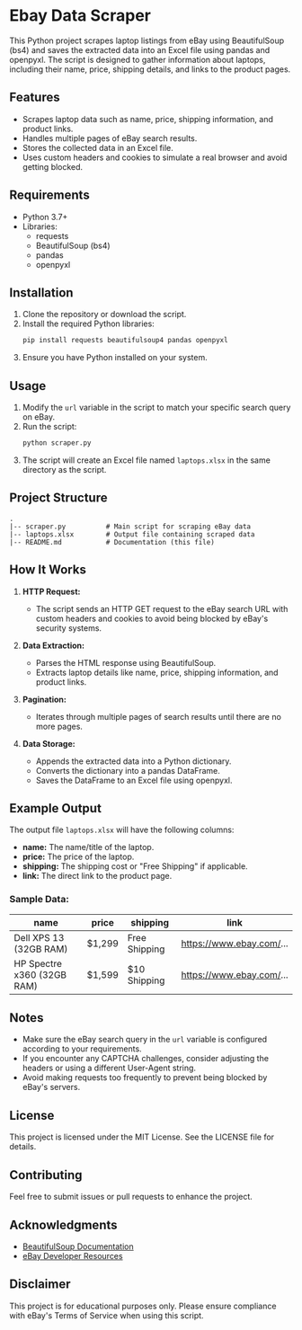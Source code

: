 # Ebay Data Scraper

This Python project scrapes laptop listings from eBay using BeautifulSoup (bs4) and saves the extracted data into an Excel file using pandas and openpyxl. The script is designed to gather information about laptops, including their name, price, shipping details, and links to the product pages.

## Features
- Scrapes laptop data such as name, price, shipping information, and product links.
- Handles multiple pages of eBay search results.
- Stores the collected data in an Excel file.
- Uses custom headers and cookies to simulate a real browser and avoid getting blocked.

## Requirements
- Python 3.7+
- Libraries:
  - requests
  - BeautifulSoup (bs4)
  - pandas
  - openpyxl

## Installation
1. Clone the repository or download the script.
2. Install the required Python libraries:
   ```bash
   pip install requests beautifulsoup4 pandas openpyxl
   ```
3. Ensure you have Python installed on your system.

## Usage
1. Modify the `url` variable in the script to match your specific search query on eBay.
2. Run the script:
   ```bash
   python scraper.py
   ```
3. The script will create an Excel file named `laptops.xlsx` in the same directory as the script.

## Project Structure
```
.
|-- scraper.py          # Main script for scraping eBay data
|-- laptops.xlsx        # Output file containing scraped data
|-- README.md           # Documentation (this file)
```

## How It Works
1. **HTTP Request:**
   - The script sends an HTTP GET request to the eBay search URL with custom headers and cookies to avoid being blocked by eBay's security systems.

2. **Data Extraction:**
   - Parses the HTML response using BeautifulSoup.
   - Extracts laptop details like name, price, shipping information, and product links.

3. **Pagination:**
   - Iterates through multiple pages of search results until there are no more pages.

4. **Data Storage:**
   - Appends the extracted data into a Python dictionary.
   - Converts the dictionary into a pandas DataFrame.
   - Saves the DataFrame to an Excel file using openpyxl.

## Example Output
The output file `laptops.xlsx` will have the following columns:
- **name:** The name/title of the laptop.
- **price:** The price of the laptop.
- **shipping:** The shipping cost or "Free Shipping" if applicable.
- **link:** The direct link to the product page.

### Sample Data:
| name                        | price    | shipping      | link                        |
|-----------------------------|----------|---------------|-----------------------------|
| Dell XPS 13 (32GB RAM)      | $1,299   | Free Shipping | https://www.ebay.com/...    |
| HP Spectre x360 (32GB RAM)  | $1,599   | $10 Shipping  | https://www.ebay.com/...    |

## Notes
- Make sure the eBay search query in the `url` variable is configured according to your requirements.
- If you encounter any CAPTCHA challenges, consider adjusting the headers or using a different User-Agent string.
- Avoid making requests too frequently to prevent being blocked by eBay's servers.

## License
This project is licensed under the MIT License. See the LICENSE file for details.

## Contributing
Feel free to submit issues or pull requests to enhance the project.

## Acknowledgments
- [BeautifulSoup Documentation](https://www.crummy.com/software/BeautifulSoup/bs4/doc/)
- [eBay Developer Resources](https://developer.ebay.com/)

## Disclaimer
This project is for educational purposes only. Please ensure compliance with eBay's Terms of Service when using this script.

